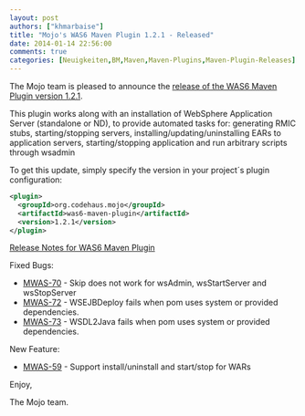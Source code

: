 ```yaml
---
layout: post
authors: ["khmarbaise"]
title: "Mojo's WAS6 Maven Plugin 1.2.1 - Released"
date: 2014-01-14 22:56:00
comments: true
categories: [Neuigkeiten,BM,Maven,Maven-Plugins,Maven-Plugin-Releases]
---
```

The Mojo team is pleased to announce the [release of the WAS6 Maven Plugin version 1.2.1](http://mojo.codehaus.org/was6-maven-plugin/).

This plugin works along with an installation of WebSphere Application Server (standalone or ND), 
to provide automated tasks for: generating RMIC stubs, starting/stopping servers, installing/updating/uninstalling 
EARs to application servers, starting/stopping application and run arbitrary scripts through wsadmin

To get this update, simply specify the version in your project´s plugin configuration:

``` xml
<plugin>
  <groupId>org.codehaus.mojo</groupId>
  <artifactId>was6-maven-plugin</artifactId>
  <version>1.2.1</version>
</plugin>
```

<!-- more -->

[Release Notes for WAS6 Maven Plugin](https://jira.codehaus.org/secure/ReleaseNote.jspa?projectId=11730&version=19594)

Fixed Bugs:

 * [MWAS-70](https://issues.apache.org/jira/browse/MWAS-70) - Skip does not work for wsAdmin, wsStartServer and wsStopServer
 * [MWAS-72](https://issues.apache.org/jira/browse/MWAS-72) - WSEJBDeploy fails when pom uses system or provided dependencies.
 * [MWAS-73](https://issues.apache.org/jira/browse/MWAS-73) - WSDL2Java fails when pom uses system or provided dependencies.

New Feature:

 * [MWAS-59](https://issues.apache.org/jira/browse/MWAS-59) - Support install/uninstall and start/stop for WARs

Enjoy,

The Mojo team.



